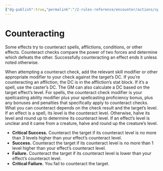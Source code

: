 ```yaml
---
{"dg-publish":true,"permalink":"/2-rules-reference/encounter/actions/specialty-actions/counteracting/","noteIcon":""}
---
```


# Counteracting

Some effects try to counteract spells, afflictions, conditions, or other effects. Counteract checks compare the power of two forces and determine which defeats the other. Successfully counteracting an effect ends it unless noted otherwise.

When attempting a counteract check, add the relevant skill modifier or other appropriate modifier to your check against the target’s DC. If you’re counteracting an affliction, the DC is in the affliction’s stat block. If it’s a spell, use the caster’s DC. The GM can also calculate a DC based on the target effect’s level. For spells, the counteract check modifier is your spellcasting ability modifier plus your spellcasting proficiency bonus, plus any bonuses and penalties that specifically apply to counteract checks. What you can counteract depends on the check result and the target’s level. If an effect is a spell, its level is the counteract level. Otherwise, halve its level and round up to determine its counteract level. If an effect’s level is unclear and it came from a creature, halve and round up the creature’s level.

- **Critical Success.** Counteract the target if its counteract level is no more than 3 levels higher than your effect’s counteract level.
- **Success.** Counteract the target if its counteract level is no more than 1 level higher than your effect’s counteract level.
- **Failure.** Counteract the target if its counteract level is lower than your effect’s counteract level.
- **Critical Failure.** You fail to counteract the target.